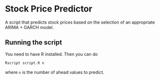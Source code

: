 # Stock Price Predictor

A script that predicts stock prices based on the selection of an appropriate ARIMA + GARCH model.

## Running the script

You need to have R installed. Then you can do

```r
Rscript script.R n
```

where `n` is the number of ahead values to predict.
